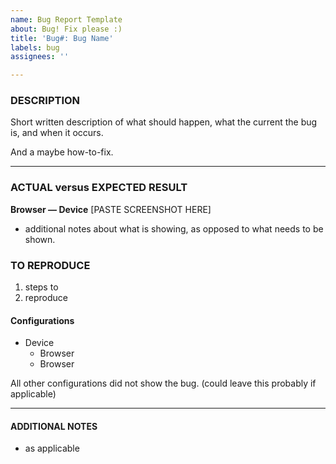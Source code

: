 ```yaml
---
name: Bug Report Template
about: Bug! Fix please :)
title: 'Bug#: Bug Name'
labels: bug
assignees: ''

---
```


### DESCRIPTION

Short written description of what should happen, what the current the bug is, and when it occurs.

And a maybe how-to-fix.

***

### ACTUAL versus EXPECTED RESULT

**Browser — Device**
[PASTE SCREENSHOT HERE]
- additional notes about what is showing, as opposed to what needs to be shown.


### TO REPRODUCE

1. steps to
2. reproduce

#### Configurations

- Device
  - Browser
  - Browser

All other configurations did not show the bug. (could leave this probably if applicable)

***

#### ADDITIONAL NOTES

- as applicable
